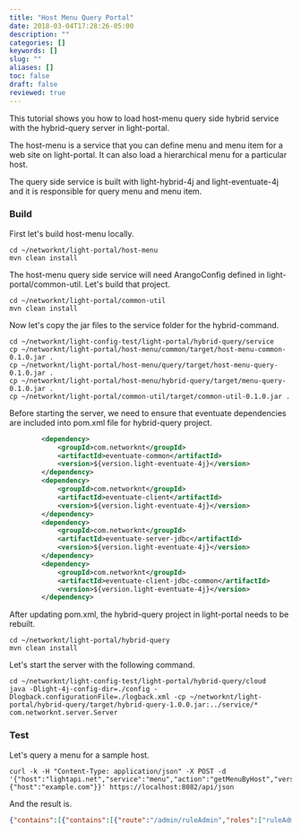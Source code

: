 ```yaml
---
title: "Host Menu Query Portal"
date: 2018-03-04T17:28:26-05:00
description: ""
categories: []
keywords: []
slug: ""
aliases: []
toc: false
draft: false
reviewed: true
---
```


This tutorial shows you how to load host-menu query side hybrid service with the hybrid-query
server in light-portal.

The host-menu is a service that you can define menu and menu item for a web site on light-portal.
It can also load a hierarchical menu for a particular host. 

The query side service is built with light-hybrid-4j and light-eventuate-4j and it is responsible
for query menu and menu item.

### Build

First let's build host-menu locally. 

```
cd ~/networknt/light-portal/host-menu
mvn clean install

``` 

The host-menu query side service will need ArangoConfig defined in light-portal/common-util.
Let's build that project.

```
cd ~/networknt/light-portal/common-util
mvn clean install
```

Now let's copy the jar files to the service folder for the hybrid-command. 

```
cd ~/networknt/light-config-test/light-portal/hybrid-query/service
cp ~/networknt/light-portal/host-menu/common/target/host-menu-common-0.1.0.jar .
cp ~/networknt/light-portal/host-menu/query/target/host-menu-query-0.1.0.jar .
cp ~/networknt/light-portal/host-menu/hybrid-query/target/menu-query-0.1.0.jar .
cp ~/networknt/light-portal/common-util/target/common-util-0.1.0.jar .
``` 

Before starting the server, we need to ensure that eventuate dependencies are included into
pom.xml file for hybrid-query project. 

```xml
        <dependency>
            <groupId>com.networknt</groupId>
            <artifactId>eventuate-common</artifactId>
            <version>${version.light-eventuate-4j}</version>
        </dependency>
        <dependency>
            <groupId>com.networknt</groupId>
            <artifactId>eventuate-client</artifactId>
            <version>${version.light-eventuate-4j}</version>
        </dependency>
        <dependency>
            <groupId>com.networknt</groupId>
            <artifactId>eventuate-server-jdbc</artifactId>
            <version>${version.light-eventuate-4j}</version>
        </dependency>
        <dependency>
            <groupId>com.networknt</groupId>
            <artifactId>eventuate-client-jdbc-common</artifactId>
            <version>${version.light-eventuate-4j}</version>
        </dependency>

```

After updating pom.xml, the hybrid-query project in light-portal needs to be rebuilt. 

```
cd ~/networknt/light-portal/hybrid-query
mvn clean install
```

Let's start the server with the following command.

```
cd ~/networknt/light-config-test/light-portal/hybrid-query/cloud
java -Dlight-4j-config-dir=./config -Dlogback.configurationFile=./logback.xml -cp ~/networknt/light-portal/hybrid-query/target/hybrid-query-1.0.0.jar:../service/* com.networknt.server.Server
```

### Test

Let's query a menu for a sample host. 

```
curl -k -H "Content-Type: application/json" -X POST -d '{"host":"lightapi.net","service":"menu","action":"getMenuByHost","version":"0.1.0","data":{"host":"example.com"}}' https://localhost:8082/api/json
```


And the result is.

```json
{"contains":[{"contains":[{"route":"/admin/ruleAdmin","roles":["ruleAdmin","admin","owner"],"_rev":"_WdLhKSy--_","entityId":"e12","_id":"menuItem/12","label":"Rule Admin","_key":"12"},{"route":"/admin/formAdmin","roles":["formAdmin","admin","owner"],"_rev":"_WdLhKV6--_","entityId":"e13","_id":"menuItem/13","label":"Form Admin","_key":"13"},{"route":"/admin/hostAdmin","roles":["admin","owner"],"_rev":"_WdLhKQy--_","entityId":"e11","_id":"menuItem/11","label":"Host Admin","_key":"11"}],"route":"/admin","roles":["admin","owner"],"_rev":"_WdLhKX2--_","entityId":"e1","_id":"menuItem/1","label":"admin","_key":"1"},{"route":"/login","roles":["user"],"_rev":"_WdLhKha--_","entityId":"e2","_id":"menuItem/2","label":"login","_key":"2"},{"route":"/logout","roles":["user"],"_rev":"_WdLhKjW--_","entityId":"e3","_id":"menuItem/3","label":"logout","_key":"3"}],"_rev":"_WdLhKlO--_","description":"example site","entityId":"e1","_id":"menu/example.com","_key":"example.com"}
```

